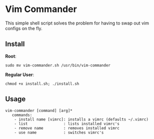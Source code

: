 # Vim Commander

This simple shell script solves the problem for having to swap out vim configs
on the fly.

## Install

__Root__:

```
sudo mv vim-commander.sh /usr/bin/vim-commander
```

__Regular User__:

```
chmod +x install.sh; ./install.sh
```

## Usage

```
vim-commander [command] [arg]*
   commands:
    - install name [vimrc]: installs a vimrc (defaults ~/.vimrc)
    - list                : lists installed vimrc's
    - remove name         : removes installed vimrc
    - use name            : switches vimrc's
```
